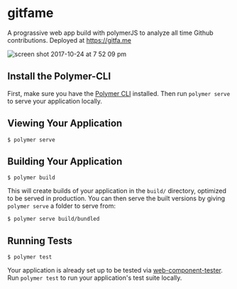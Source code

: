# gitfame

A prograssive web app build with polymerJS to analyze all time Github contributions. Deployed at https://gitfa.me

![screen shot 2017-10-24 at 7 52 09 pm](https://user-images.githubusercontent.com/22571395/31951099-cd8bf97e-b8fa-11e7-923f-2cfb7d73aa55.png)


## Install the Polymer-CLI

First, make sure you have the [Polymer CLI](https://www.npmjs.com/package/polymer-cli) installed. Then run `polymer serve` to serve your application locally.

## Viewing Your Application

```
$ polymer serve
```

## Building Your Application

```
$ polymer build
```

This will create builds of your application in the `build/` directory, optimized to be served in production. You can then serve the built versions by giving `polymer serve` a folder to serve from:

```
$ polymer serve build/bundled
```

## Running Tests

```
$ polymer test
```

Your application is already set up to be tested via [web-component-tester](https://github.com/Polymer/web-component-tester). Run `polymer test` to run your application's test suite locally.
